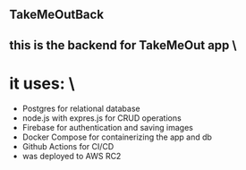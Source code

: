 ## TakeMeOutBack

## this is the backend for TakeMeOut app \
# it uses: \
 - Postgres for relational database
 - node.js with expres.js for CRUD operations
 - Firebase for authentication and saving images
 - Docker Compose for containerizing the app and db
 - Github Actions for CI/CD
 - was deployed to AWS RC2
